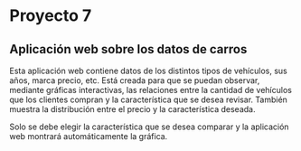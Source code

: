 # **Proyecto 7**
## Aplicación web sobre los datos de carros

Esta aplicación web contiene datos de los distintos tipos de vehículos, sus años, marca precio, etc.
Está creada para que se puedan observar, mediante gráficas interactivas, las relaciones entre la cantidad de vehículos que los clientes compran y la característica que se desea revisar. También muestra la distribución entre el precio y la característica deseada.

Solo se debe elegir la característica que se desea comparar y la aplicación web montrará automáticamente la gráfica.
